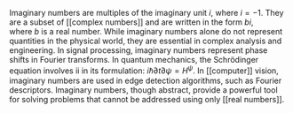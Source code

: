 Imaginary numbers are multiples of the imaginary unit $i$, where $i=−1$​. They are a subset of [[complex numbers]] and are written in the form $bi$, where $b$ is a real number. While imaginary numbers alone do not represent quantities in the physical world, they are essential in complex analysis and engineering. In signal processing, imaginary numbers represent phase shifts in Fourier transforms. In quantum mechanics, the Schrödinger equation involves ii in its formulation: $iℏ∂t∂ψ​=H^ψ$. In [[computer]] vision, imaginary numbers are used in edge detection algorithms, such as Fourier descriptors. Imaginary numbers, though abstract, provide a powerful tool for solving problems that cannot be addressed using only [[real numbers]].